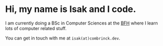 # Hi, my name is Isak and I code.
I am currently doing a BSc in Computer Sciences at the [BFH](https://www.bfh.ch/en/) where I learn lots of computer related stuff.

You can get in touch with me at `isak(at)combrinck.dev`.
